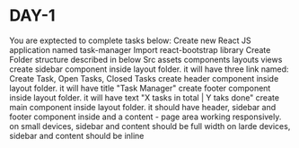 # DAY-1

You are exptected to complete tasks below:
Create new React JS application named task-manager
Import react-bootstrap library
Create Folder structure described in below
Src
    assets
    components
    layouts
    views
create sidebar component inside layout folder. it will have three link named: Create Task, Open Tasks, Closed Tasks
create header component inside layout folder. it will have title "Task Manager"
create footer component inside layout folder. it will have text "X tasks in total | Y taks done"
create main component inside layout folder. it should have header, sidebar and footer component inside and a content - page area working responsively. on small devices, sidebar and content should be full width on larde devices, sidebar and content should be inline
